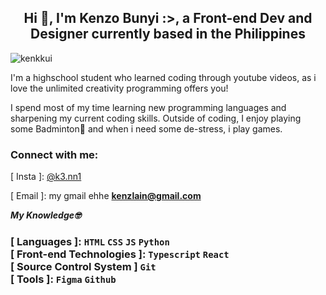 <h2 align="center">Hi 👋, I'm Kenzo Bunyi :>, a Front-end Dev and Designer currently based in the Philippines</h2>
<p align="left"> <img src="https://komarev.com/ghpvc/?username=kenkkui&label=Profile%20views&color=e7b8ea&style=flat" alt="kenkkui" /> </p>
<p>I'm a highschool student who learned coding through youtube videos, as i love the unlimited creativity programming offers you!</p>
<p>I spend most of my time learning new programming languages and sharpening my current coding skills. Outside of coding, I enjoy playing some Badminton🏸 and when i need some de-stress, i play games.</p>

<h3 align="left">Connect with me:</h3>
<p align="left">
  [ Insta ]: <a href="https://www.instagram.com/k3.nn1/">@k3.nn1</a><br />
  
  [ Email ]: my gmail ehhe **kenzlain@gmail.com**
</p>

***My Knowledge🤓***
<h3 align="left" font-family="Consolas, monospace">
  
  [ Languages ]: ` HTML ` ` CSS ` ` JS ` ` Python ` <br />
  [ Front-end Technologies ]: ` Typescript ` ` React ` <br />
  [ Source Control System ] ` Git ` <br />
  [ Tools ]: ` Figma ` ` Github ` <br />
  
</h3>

